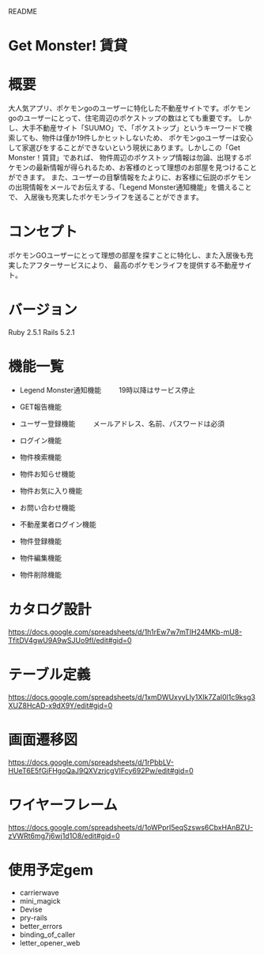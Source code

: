 README

# Get Monster! 賃貸


# 概要

大人気アプリ、ポケモンgoのユーザーに特化した不動産サイトです。ポケモンgoのユーザーにとって、住宅周辺のポケストップの数はとても重要です。
しかし、大手不動産サイト「SUUMO」で、「ポケストップ」というキーワードで検索しても、物件は僅か19件しかヒットしないため、
ポケモンgoユーザーは安心して家選びをすることができないという現状にあります。しかしこの「Get Monster！賃貸」であれば、
物件周辺のポケストップ情報は勿論、出現するポケモンの最新情報が得られるため、お客様のとって理想のお部屋を見つけることができます。
また、ユーザーの目撃情報をたよりに、お客様に伝説のポケモンの出現情報をメールでお伝えする、「Legend Monster通知機能」を備えることで、
入居後も充実したポケモンライフを送ることができます。


# コンセプト

ポケモンGOユーザーにとって理想の部屋を探すことに特化し、また入居後も充実したアフターサービスにより、
最高のポケモンライフを提供する不動産サイト。


# バージョン

Ruby 2.5.1 Rails 5.2.1


# 機能一覧

* Legend Monster通知機能
　　  19時以降はサービス停止

* GET報告機能

* ユーザー登録機能
　　  メールアドレス、名前、パスワードは必須

* ログイン機能

* 物件検索機能

* 物件お知らせ機能

* 物件お気に入り機能

* お問い合わせ機能

* 不動産業者ログイン機能

* 物件登録機能

* 物件編集機能

* 物件削除機能


# カタログ設計
https://docs.google.com/spreadsheets/d/1h1rEw7w7mTIH24MKb-mU8-TfitDV4gwU9A9wSJUo9fI/edit#gid=0

# テーブル定義
https://docs.google.com/spreadsheets/d/1xmDWUxyyLly1XIk7ZaI0l1c9ksg3XUZ8HcAD-x9dX9Y/edit#gid=0

# 画面遷移図
https://docs.google.com/spreadsheets/d/1rPbbLV-HUeT6E5fGjFHgoQaJ9QXVzrjcgVIFcy692Pw/edit#gid=0

# ワイヤーフレーム
https://docs.google.com/spreadsheets/d/1oWPprI5eqSzsws6CbxHAnBZU-zVWRt6mg7j6wj1d1O8/edit#gid=0

# 使用予定gem

* carrierwave
* mini_magick
* Devise
* pry-rails
* better_errors
* binding_of_caller
* letter_opener_web